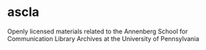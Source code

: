 # ascla
Openly licensed materials related to the Annenberg School for Communication Library Archives at the University of Pennsylvania
